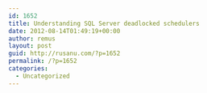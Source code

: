 ```yaml
---
id: 1652
title: Understanding SQL Server deadlocked schedulers
date: 2012-08-14T01:49:19+00:00
author: remus
layout: post
guid: http://rusanu.com/?p=1652
permalink: /?p=1652
categories:
  - Uncategorized
---
```

